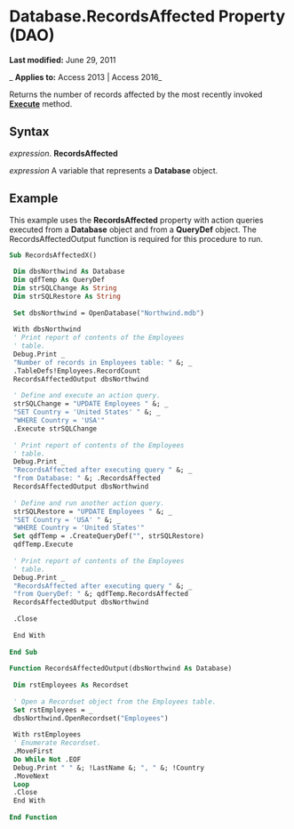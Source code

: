 
# Database.RecordsAffected Property (DAO)

 **Last modified:** June 29, 2011

 _ **Applies to:** Access 2013 | Access 2016_

Returns the number of records affected by the most recently invoked  **[Execute](d6140d4e-fa14-6455-525e-49d8aab3dff7.md)** method.


## Syntax

 _expression_. **RecordsAffected**

 _expression_ A variable that represents a **Database** object.


## Example

This example uses the  **RecordsAffected** property with action queries executed from a **Database** object and from a **QueryDef** object. The RecordsAffectedOutput function is required for this procedure to run.


```vb
Sub RecordsAffectedX() 
 
 Dim dbsNorthwind As Database 
 Dim qdfTemp As QueryDef 
 Dim strSQLChange As String 
 Dim strSQLRestore As String 
 
 Set dbsNorthwind = OpenDatabase("Northwind.mdb") 
 
 With dbsNorthwind 
 ' Print report of contents of the Employees 
 ' table. 
 Debug.Print _ 
 "Number of records in Employees table: " &; _ 
 .TableDefs!Employees.RecordCount 
 RecordsAffectedOutput dbsNorthwind 
 
 ' Define and execute an action query. 
 strSQLChange = "UPDATE Employees " &; _ 
 "SET Country = 'United States' " &; _ 
 "WHERE Country = 'USA'" 
 .Execute strSQLChange 
 
 ' Print report of contents of the Employees 
 ' table. 
 Debug.Print _ 
 "RecordsAffected after executing query " &; _ 
 "from Database: " &; .RecordsAffected 
 RecordsAffectedOutput dbsNorthwind 
 
 ' Define and run another action query. 
 strSQLRestore = "UPDATE Employees " &; _ 
 "SET Country = 'USA' " &; _ 
 "WHERE Country = 'United States'" 
 Set qdfTemp = .CreateQueryDef("", strSQLRestore) 
 qdfTemp.Execute 
 
 ' Print report of contents of the Employees 
 ' table. 
 Debug.Print _ 
 "RecordsAffected after executing query " &; _ 
 "from QueryDef: " &; qdfTemp.RecordsAffected 
 RecordsAffectedOutput dbsNorthwind 
 
 .Close 
 
 End With 
 
End Sub 
 
Function RecordsAffectedOutput(dbsNorthwind As Database) 
 
 Dim rstEmployees As Recordset 
 
 ' Open a Recordset object from the Employees table. 
 Set rstEmployees = _ 
 dbsNorthwind.OpenRecordset("Employees") 
 
 With rstEmployees 
 ' Enumerate Recordset. 
 .MoveFirst 
 Do While Not .EOF 
 Debug.Print " " &; !LastName &; ", " &; !Country 
 .MoveNext 
 Loop 
 .Close 
 End With 
 
End Function
```

